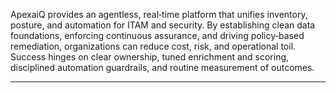 
ApexaiQ provides an agentless, real‑time platform that unifies inventory, posture, and automation for ITAM and security. By establishing clean data foundations, enforcing continuous assurance, and driving policy‑based remediation, organizations can reduce cost, risk, and operational toil. Success hinges on clear ownership, tuned enrichment and scoring, disciplined automation guardrails, and routine measurement of outcomes.

---